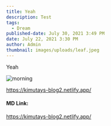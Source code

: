 ```yaml
---
title: Yeah
description: Test
tags:
  - Dream
published-date: July 30, 2021 3:49 PM
date: July 22, 2021 3:30 PM
author: Admin
thumbnail: images/uploads/leaf.jpeg
---
```

Yeah

![morning](images/uploads/alessandro-erbetta-mpwpcrt9d1e-unsplash.jpg)

https://kimutays-blog2.netlify.app/

#### MD Link:

<https://kimutays-blog2.netlify.app/>